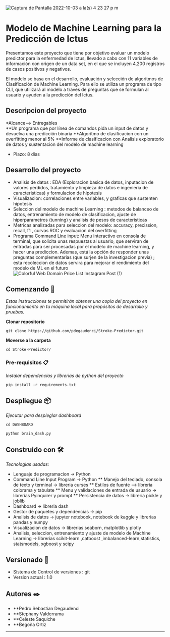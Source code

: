 ![Captura de Pantalla 2022-10-03 a la(s) 4 23 27 p  m](https://user-images.githubusercontent.com/110174766/193601574-bf38296f-64e3-4099-8e3f-9d4635d9cb93.png)
# Modelo de Machine Learning para la Predicción de Ictus

Presentamos este proyecto que tiene por objetivo evaluar un modelo predictor para la enfermedad de Ictus, llevado a cabo con 11 variables de información con origen de un data set, en el que se incluyen 4,200 registros de casos positivos y negativos.

El modelo se basa en el desarrollo, evaluación y selección de algoritmos de Clasificación de Machine Learning. Para ello se utiliza un programa de tipo CLI,  que utilizará al modelo   a traves de preguntas que se formulan al usuario y ayuden a la predicción del Ictus.

## Descripcion del proyecto 
*Alcance--> Entregables  
**Un programa que por línea de comandos pida un input de datos y devuelva una predicción binaria 
**Algoritmo de clasificacion con un overfitting menor al 5%
**Informe de clasificacion con Analisis exploratorio de datos y sustentacion del modelo de machine learning
* Plazo: 8 dias
## Desarrollo del proyecto 
* Analisis de datos : EDA (Exploracion basica de datos, inputacion de valores perdidos, tratamiento y limpieza de datos e ingenieria de caracteristicas) y formulacion de hipotesis
* Visualizacion: correlaciones entre variables, y graficas que sustenten hipotesis
* Seleccion del modelo de machine Learning : metodos de balanceo de datos, entrenamiento de modelo de clasificacion, ajuste de hiperparametros (tunning) y analisis de pesos de caracteristicas
* Metricas analizadas para seleccion del modelo: accuracy, precission, recall, f1 , curvas ROC y evaluacion del overfitting
* Programa Command Line input: Menu interactivo en consola de terminal, que solicita unas respuestas al usuario, que serviran de entradas para ser procesadas por el modelo de machine learning, y hacer una prediccion. Ademas, está la opción de responder unas preguntas complementarias (que surjen de la investigacion previa) ; esta recoleccion de datos servira para mejorar el rendimiento del modelo de ML en el futuro
![Colorful Web Domain Price List Instagram Post (1)](https://user-images.githubusercontent.com/110173993/193646445-89ec56bb-ae7b-434f-a617-7fe5af4818fb.png)
## Comenzando 🚀

_Estas instrucciones te permitirán obtener una copia del proyecto en funcionamiento en tu máquina local para propósitos de desarrollo y pruebas._

 **Clonar repositorio** 
```
git clone https://github.com/pdegaudenci/Stroke-Predictor.git
```
**Moverse a la carpeta**
```
cd Stroke-Predictor/
```
### Pre-requisitos 📋

_Instalar dependencias y librerias de python del proyecto_

```
pip install -r requirements.txt
```

## Despliegue 📦

_Ejecutar para despleglar dashboard_
```
cd DASHBOARD

python brain_dash.py
```
## Construido con 🛠️

_Tecnologias usadas:_
* Lenguaje de programacion -> Python
* Command Line Input Program -> Python
** Manejo del teclado, consola de texto y terminal -> libreria curses
** Estilos de fuente --> libreria colorama y tabulate
** Menu y validaciones de entrada de usuario -> librerias Pyinquirer y prompt
** Persistencia de datos -> libreria pickle y joblib
* Dashboard -> libreria dash
* Gestor de paquetes y dependencias -> pip 
* Analisis de datos -> jupyter notebook, notebook de kaggle y librerias pandas y numpy
* Visualizacion de datos -> librerias seaborn, matplotlib y plotly
* Analisis, seleccion, entrenamiento y ajuste de modelo de Machine Learning -> librerias scikit-learn ,catboost ,imbalanced-learn,statistics, statsmodels, xgboost y scipy



## Versionado 📌

* Sistema de Control de versiones : git
* Version actual : 1.0

## Autores ✒️


* **Pedro Sebastian Degaudenci
* **Stephany Valderrama
* **Celeste Saquiche
* **Begoña Ortiz


---

